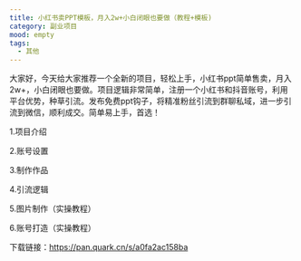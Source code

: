 ```yaml
---
title: 小红书卖PPT模板，月入2w+小白闭眼也要做（教程+模板)
category: 副业项目
mood: empty
tags:
  - 其他
---
```


大家好，今天给大家推荐一个全新的项目，轻松上手，小红书ppt简单售卖，月入2w+，小白闭眼也要做。项目逻辑非常简单，注册一个小红书和抖音账号，利用平台优势，种草引流。发布免费ppt钩子，将精准粉丝引流到群聊私域，进一步引流到微信，顺利成交。简单易上手，首选！

1.项目介绍

2.账号设置

3.制作作品

4.引流逻辑

5.图片制作（实操教程）

6.账号打造（实操教程）

下载链接：https://pan.quark.cn/s/a0fa2ac158ba











